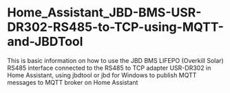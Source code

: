 # Home_Assistant_JBD-BMS-USR-DR302-RS485-to-TCP-using-MQTT-and-JBDTool
This is basic information on how to use the JBD BMS LIFEPO (Overkill Solar) RS485 interface connected to the RS485 to TCP adapter USR-DR302 in Home Assistant, using jbdtool or jbd for Windows to publish MQTT messages to MQTT broker on Home Assistant
